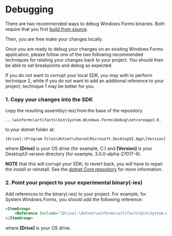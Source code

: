 # Debugging

There are two recommended ways to debug Windows Forms binaries. Both require that you first [build from source](https://github.com/dotnet/corefx/blob/master/Documentation/building.md).

Then, you are free make your changes locally.

Once you are ready to debug your changes on an existing Windows Forms application, please follow one of the two following recommended techniques for relating your changes back to your project. You should then be able to set breakpoints and debug as expected.

If you do not want to corrupt your local SDK, you may with to perform technique 2, while if you do not want to add an additional reference to your project, technique 1 may be better for you.

### 1. Copy your changes into the SDK

copy the resulting assembly(-ies) from the base of the repository  

```...\winforms\artifacts\bin\System.Windows.Forms\Debug\netcoreapp3.0_ ```

to your dotnet folder at:  

```[Drive]:\Program Files\dotnet\shared\Microsoft.DesktopUI.App\[Version]``` 

where **[Drive]** is your OS drive (for example, C:) and **[Version]** is your DesktopUI version directory (for example, 3.0.0-alpha-27017-4).

**NOTE** that this will corrupt your SDK; to revert back, you will have to repair the install or reinstall. See the [dotnet Core repository](https://github.com/dotnet/core) for more information.

### 2. Point your project to your experimental binary(-ies) 

Add references to the binary(-ies) to your project. For example, for System.Windows.Forms, you should add the following reference:

```xml
<ItemGroup>
    <Reference Include="[Drive]:\dotnet\winforms\artifacts\bin\System.Windows.Forms\Debug\netcoreapp3.0\System.Windows.Forms.dll" />
</ItemGroup>
```

where **[Drive]** is your OS drive. 